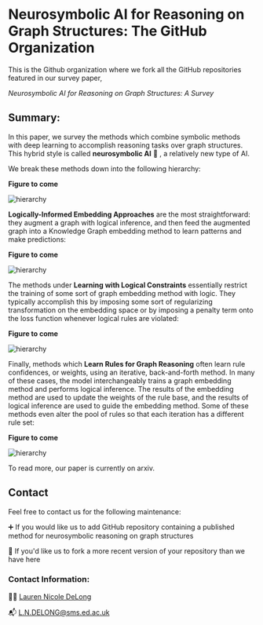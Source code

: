 # Neurosymbolic AI for Reasoning on Graph Structures: The GitHub Organization

This is the Github organization where we fork all the GitHub repositories featured in our survey paper, 

*Neurosymbolic AI for Reasoning on Graph Structures: A Survey*

## Summary:

In this paper, we survey the methods which combine symbolic methods with deep learning to accomplish reasoning tasks over graph structures. This hybrid style is called **neurosymbolic AI** :robot: , a relatively new type of AI.

We break these methods down into the following hierarchy:

**Figure to come**

![hierarchy](https://github.com/hdj2ld/.github/blob/main/sample.png)

**Logically-Informed Embedding Approaches** are the most straightforward: they augment a graph with logical inference, and then feed the augmented graph into a Knowledge Graph embedding method to learn patterns and make predictions:

**Figure to come**

![hierarchy](https://github.com/hdj2ld/.github/blob/main/sample.png)

The methods under **Learning with Logical Constraints** essentially restrict the training of some sort of graph embedding method with logic. They typically accomplish this by imposing some sort of regularizing transformation on the embedding space or by imposing a penalty term onto the loss function whenever logical rules are violated:

**Figure to come**

![hierarchy](https://github.com/hdj2ld/.github/blob/main/sample.png)

Finally, methods which **Learn Rules for Graph Reasoning** often learn rule confidences, or weights, using an iterative, back-and-forth method. In many of these cases, the model interchangeably trains a graph embedding method and performs logical inference. The results of the embedding method are used to update the weights of the rule base, and the results of logical inference are used to guide the embedding method. Some of these methods even alter the pool of rules so that each iteration has a different rule set:

**Figure to come**

![hierarchy](https://github.com/hdj2ld/.github/blob/main/sample.png)

To read more, our paper is currently on arxiv. 

## Contact

Feel free to contact us for the following maintenance:

:heavy_plus_sign: If you would like us to add GitHub repository containing a published method for neurosymbolic reasoning on graph structures

:arrows_counterclockwise: If you'd like us to fork a more recent version of your repository than we have here

### Contact Information:

:woman_technologist: [Lauren Nicole DeLong](https://github.com/laurendelong21)

:mailbox_with_mail: L.N.DELONG@sms.ed.ac.uk
